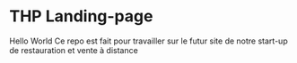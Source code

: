 # THP Landing-page
Hello World 
Ce repo est fait pour travailler sur le futur site de notre start-up de restauration et vente à distance

